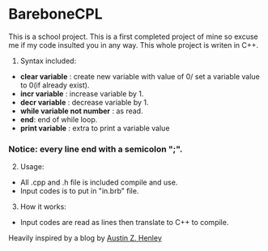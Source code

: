 # BareboneCPL

This is a school project. This is a first completed project of mine so excuse me if my code insulted you in any way.
This whole project is writen in C++.
1. Syntax included:
- **clear variable** : create new variable with value of 0/ set a variable value to 0(if already exist).
- **incr variable** : increase variable by 1.
- **decr variable** : decrease variable by 1.
- **while variable not number** : as read.
- **end**: end of while loop.
- **print variable** : extra to print a variable value

### Notice: every line end with a semicolon ";".
2. Usage:
- All .cpp and .h file is included compile and use.
- Input codes is to put in "in.brb" file.
3. How it works:
- Input codes are read as lines then translate to C++ to compile.

Heavily inspired by a blog by [Austin Z. Henley](http://web.eecs.utk.edu/~azh/blog/teenytinycompiler1.html)
